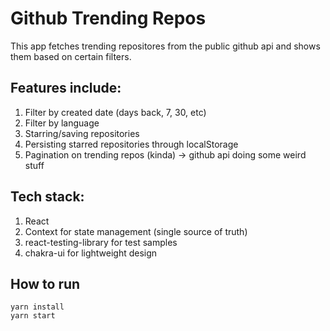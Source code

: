 # Github Trending Repos

This app fetches trending repositores from the public github api and shows them based on certain filters.

## Features include:

1. Filter by created date (days back, 7, 30, etc)
2. Filter by language
3. Starring/saving repositories
4. Persisting starred repositories through localStorage
5. Pagination on trending repos (kinda) -> github api doing some weird stuff

## Tech stack:

1. React
2. Context for state management (single source of truth)
3. react-testing-library for test samples
4. chakra-ui for lightweight design

## How to run
```
yarn install
yarn start
```
